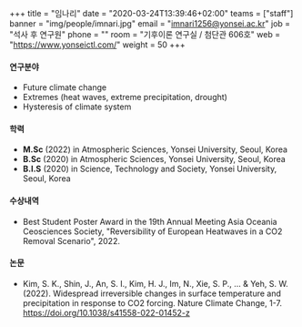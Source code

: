 ﻿+++
title = "임나리"
date = "2020-03-24T13:39:46+02:00"
teams = ["staff"]
banner = "img/people/imnari.jpg"
email = "imnari1256@yonsei.ac.kr"
job = "석사 후 연구원"
phone = ""
room = "기후이론 연구실 / 첨단관 606호"
web = "https://www.yonseictl.com/"
weight = 50
+++

#### 연구분야
 + Future climate change
 + Extremes (heat waves, extreme precipitation, drought)
 + Hysteresis of climate system


#### 학력
 + **M.Sc** (2022) in Atmospheric Sciences, Yonsei University, Seoul, Korea
 + **B.Sc** (2020) in Atmospheric Sciences, Yonsei University, Seoul, Korea
 + **B.I.S** (2020) in Science, Technology and Society, Yonsei University, Seoul, Korea

#### 수상내역
 + Best Student Poster Award in the 19th Annual Meeting Asia Oceania Ceosciences Society, "Reversibility of European Heatwaves in a CO2 Removal Scenario", 2022.

#### 논문
+ Kim, S. K., Shin, J., An, S. I., Kim, H. J., Im, N., Xie, S. P., ... & Yeh, S. W. (2022). Widespread irreversible changes in surface temperature and precipitation in response to CO2 forcing. Nature Climate Change, 1-7. https://doi.org/10.1038/s41558-022-01452-z 
